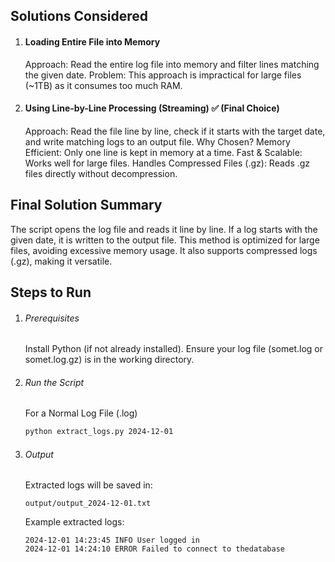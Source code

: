 ## Solutions Considered

1. #### Loading Entire File into Memory

    Approach: Read the entire log file into memory and filter lines matching the given date.
    Problem: This approach is impractical for large files (~1TB) as it consumes too much RAM.

2. #### Using Line-by-Line Processing (Streaming) ✅ (Final Choice)

    Approach: Read the file line by line, check if it starts with the target date, and write matching logs to an output file.
    Why Chosen?
        Memory Efficient: Only one line is kept in memory at a time.
        Fast & Scalable: Works well for large files.
        Handles Compressed Files (.gz): Reads .gz files directly without decompression.

## Final Solution Summary

The script opens the log file and reads it line by line.
If a log starts with the given date, it is written to the output file.
This method is optimized for large files, avoiding excessive memory usage.
It also supports compressed logs (.gz), making it versatile.

## Steps to Run

1. ###### Prerequisites

    Install Python (if not already installed).
    Ensure your log file (somet.log or somet.log.gz) is in the working directory.

2.  ###### Run the Script

    For a Normal Log File (.log)

    ```bash
    python extract_logs.py 2024-12-01
    ```

3. ###### Output

    Extracted logs will be saved in:

    ```plaintext
    output/output_2024-12-01.txt
    ```

    Example extracted logs:

    ```plaintext
    2024-12-01 14:23:45 INFO User logged in
    2024-12-01 14:24:10 ERROR Failed to connect to thedatabase
    ```
